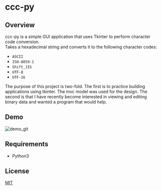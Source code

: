 # ccc-py
## Overview
ccc-py is a simple GUI application that uses Tkinter to perform character code conversion.  
Takes a hexadecimal string and converts it to the following character codes:  

+ `ASCII`
+ `ISO-8859-1`
+ `Shift_JIS`
+ `UTF-8`  
+ `UTF-16`  

The purpose of this project is two-fold.
The first is to practice building applications using tkinter. The mvc model was used for the design.
The second is that I have recently become interested in viewing and editing binary data and wanted a program that would help.

## Demo
![demo_git](https://user-images.githubusercontent.com/37060429/202862405-3408c134-ae21-4676-be58-c59c476772ab.gif)

## Requirements
+ Python3

## License
[MIT](/LICENSE)
